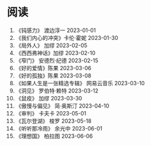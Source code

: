 # 阅读
1. 《钝感力》 渡边淳一 2023-01-01
2. 《我们内心的冲突》卡伦·霍妮 2023-01-30
3. 《局外人》 加缪 2023-02-05
4. 《西西弗神话》加缪 2023-02-10
5. 《窄门》 安德烈·纪德 2023-02-15
6. 《好的爱情》陈果 2023-03-06
7. 《好的孤独》陈果 2023-03-08
8. 《如果人生是一张精选专辑》 网易云音乐 2023-03-10
9. 《洞见》 罗伯特·赖特 2023-03-12
10. 《鼠疫》 加缪 2023-03-30
11. 《傲慢与偏见》 简·奥斯汀 2023-04-10
12. 《审判》 卡夫卡 2023-05-01
13. 《瓦尔登湖》 梭罗 2023-05-18
14. 《听听那冷雨》 余光中 2023-06-01
15. 《理想国》 柏拉图 2023-06-06
